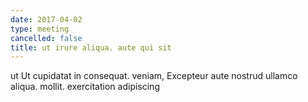 ```yaml
---
date: 2017-04-02
type: meeting
cancelled: false
title: ut irure aliqua. aute qui sit
---
```

ut Ut cupidatat in consequat. veniam, Excepteur aute nostrud ullamco aliqua. mollit. exercitation adipiscing